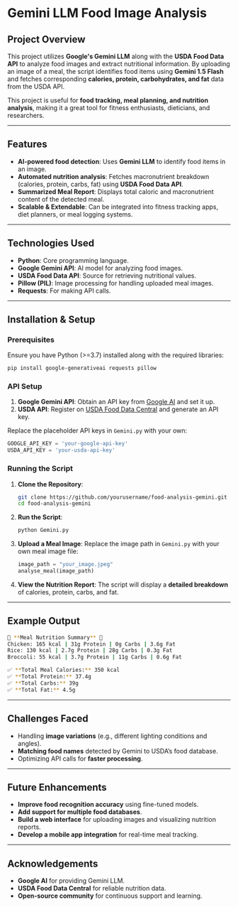 # Gemini LLM Food Image Analysis

## Project Overview
This project utilizes **Google's Gemini LLM** along with the **USDA Food Data API** to analyze food images and extract nutritional information. By uploading an image of a meal, the script identifies food items using **Gemini 1.5 Flash** and fetches corresponding **calories, protein, carbohydrates, and fat** data from the USDA API.

This project is useful for **food tracking, meal planning, and nutrition analysis**, making it a great tool for fitness enthusiasts, dieticians, and researchers.

---

## Features
- **AI-powered food detection**: Uses **Gemini LLM** to identify food items in an image.
- **Automated nutrition analysis**: Fetches macronutrient breakdown (calories, protein, carbs, fat) using **USDA Food Data API**.
- **Summarized Meal Report**: Displays total caloric and macronutrient content of the detected meal.
- **Scalable & Extendable**: Can be integrated into fitness tracking apps, diet planners, or meal logging systems.

---

## Technologies Used
- **Python**: Core programming language.
- **Google Gemini API**: AI model for analyzing food images.
- **USDA Food Data API**: Source for retrieving nutritional values.
- **Pillow (PIL)**: Image processing for handling uploaded meal images.
- **Requests**: For making API calls.

---

## Installation & Setup
### Prerequisites
Ensure you have Python (>=3.7) installed along with the required libraries:
```sh
pip install google-generativeai requests pillow
```

### API Setup
1. **Google Gemini API**: Obtain an API key from [Google AI](https://ai.google.dev/) and set it up.
2. **USDA API**: Register on [USDA Food Data Central](https://fdc.nal.usda.gov/) and generate an API key.

Replace the placeholder API keys in `Gemini.py` with your own:
```python
GOOGLE_API_KEY = 'your-google-api-key'
USDA_API_KEY = 'your-usda-api-key'
```

### Running the Script
1. **Clone the Repository**:
   ```sh
   git clone https://github.com/yourusername/food-analysis-gemini.git
   cd food-analysis-gemini
   ```
2. **Run the Script**:
   ```sh
   python Gemini.py
   ```
3. **Upload a Meal Image**: Replace the image path in `Gemini.py` with your own meal image file:
   ```python
   image_path = "your_image.jpeg"
   analyse_meal(image_path)
   ```
4. **View the Nutrition Report**: The script will display a **detailed breakdown** of calories, protein, carbs, and fat.

---

## Example Output
```sh
🔹 **Meal Nutrition Summary** 🔹
Chicken: 165 kcal | 31g Protein | 0g Carbs | 3.6g Fat
Rice: 130 kcal | 2.7g Protein | 28g Carbs | 0.3g Fat
Broccoli: 55 kcal | 3.7g Protein | 11g Carbs | 0.6g Fat

✅ **Total Meal Calories:** 350 kcal
✅ **Total Protein:** 37.4g
✅ **Total Carbs:** 39g
✅ **Total Fat:** 4.5g
```

---

## Challenges Faced
- Handling **image variations** (e.g., different lighting conditions and angles).
- **Matching food names** detected by Gemini to USDA’s food database.
- Optimizing API calls for **faster processing**.

---

## Future Enhancements
- **Improve food recognition accuracy** using fine-tuned models.
- **Add support for multiple food databases**.
- **Build a web interface** for uploading images and visualizing nutrition reports.
- **Develop a mobile app integration** for real-time meal tracking.

---

## Acknowledgements
- **Google AI** for providing Gemini LLM.
- **USDA Food Data Central** for reliable nutrition data.
- **Open-source community** for continuous support and learning.

